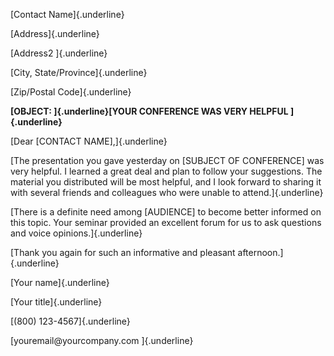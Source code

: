 [Contact Name]{.underline}

[Address]{.underline}

[Address2 ]{.underline}

[City, State/Province]{.underline}

[Zip/Postal Code]{.underline}

**[OBJECT: ]{.underline}[YOUR CONFERENCE WAS VERY HELPFUL
]{.underline}**

[Dear \[CONTACT NAME\],]{.underline}

[The presentation you gave yesterday on \[SUBJECT OF CONFERENCE\] was
very helpful. I learned a great deal and plan to follow your
suggestions. The material you distributed will be most helpful, and I
look forward to sharing it with several friends and colleagues who were
unable to attend.]{.underline}

[There is a definite need among \[AUDIENCE\] to become better informed
on this topic. Your seminar provided an excellent forum for us to ask
questions and voice opinions.]{.underline}

[Thank you again for such an informative and pleasant
afternoon.]{.underline}

[Your name]{.underline}

[Your title]{.underline}

[(800) 123-4567]{.underline}

[youremail\@yourcompany.com ]{.underline}
